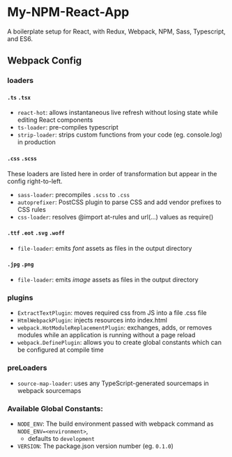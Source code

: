 # My-NPM-React-App
A boilerplate setup for React, with Redux, Webpack, NPM, Sass, Typescript, and ES6.

## Webpack Config

### loaders

#### `.ts` `.tsx`
- `react-hot`: allows instantaneous live refresh without losing state while editing React components
- `ts-loader`: pre-compiles typescript
- `strip-loader`: strips custom functions from your code (eg. console.log) in production

#### `.css` `.scss`
These loaders are listed here in order of transformation but appear in the config right-to-left.
- `sass-loader`: precompiles `.scss` to `.css`
- `autoprefixer`: PostCSS plugin to parse CSS and add vendor prefixes to CSS rules
- `css-loader`: resolves @import at-rules and url(...) values as require()

#### `.ttf` `.eot` `.svg` `.woff`
- `file-loader`: emits _font_ assets as files in the output directory

#### `.jpg` `.png`
- `file-loader`: emits _image_ assets as files in the output directory

### plugins

- `ExtractTextPlugin`: moves required css from JS into a file .css file
- `HtmlWebpackPlugin`: injects resources into index.html
- `webpack.HotModuleReplacementPlugin`: exchanges, adds, or removes modules while an application is running without a page reload
- `webpack.DefinePlugin`: allows you to create global constants which can be configured at compile time

### preLoaders  
- `source-map-loader`: uses any TypeScript-generated sourcemaps in webpack sourcemaps

### Available Global Constants:
- `NODE_ENV`: The build environment passed with webpack command as `NODE_ENV=<environment>`,  
  - defaults to `development`
- `VERSION`: The package.json version number (eg. `0.1.0`)